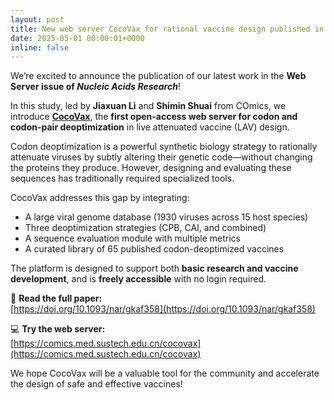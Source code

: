 ```yaml
---
layout: post
title: New web server CocoVax for rational vaccine design published in *NAR*
date: 2025-05-01 00:00:01+0000
inline: false
---
```


We’re excited to announce the publication of our latest work in the **Web Server issue of _Nucleic Acids Research_**!

In this study, led by **Jiaxuan Li** and **Shimin Shuai** from COmics, we introduce [**CocoVax**](https://comics.med.sustech.edu.cn/cocovax), the **first open-access web server for codon and codon-pair deoptimization** in live attenuated vaccine (LAV) design.

Codon deoptimization is a powerful synthetic biology strategy to rationally attenuate viruses by subtly altering their genetic code—without changing the proteins they produce. However, designing and evaluating these sequences has traditionally required specialized tools.

CocoVax addresses this gap by integrating:

- A large viral genome database (1930 viruses across 15 host species)  
- Three deoptimization strategies (CPB, CAI, and combined)  
- A sequence evaluation module with multiple metrics  
- A curated library of 65 published codon-deoptimized vaccines

The platform is designed to support both **basic research and vaccine development**, and is **freely accessible** with no login required.

📝 **Read the full paper:**  
[https://doi.org/10.1093/nar/gkaf358](https://doi.org/10.1093/nar/gkaf358)

💻 **Try the web server:**  
[https://comics.med.sustech.edu.cn/cocovax](https://comics.med.sustech.edu.cn/cocovax)

We hope CocoVax will be a valuable tool for the community and accelerate the design of safe and effective vaccines!